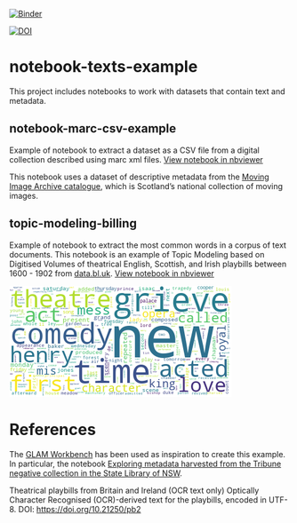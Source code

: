 [![Binder](https://mybinder.org/badge_logo.svg)](https://mybinder.org/v2/gh/hibernator11/notebook-texts-example/master)


[![DOI](https://zenodo.org/badge/252769662.svg)](https://zenodo.org/badge/latestdoi/252769662)



# notebook-texts-example
This project includes notebooks to work with datasets that contain text and metadata. 

## notebook-marc-csv-example
Example of notebook to extract a dataset as a CSV file from a digital collection described using marc xml files. [View notebook in nbviewer](https://nbviewer.jupyter.org/github/hibernator11/notebook-marc-csv-example/blob/master/Dataset-Extraction-Example.ipynb)

This notebook uses a dataset of descriptive metadata from the [Moving Image Archive catalogue](https://data.nls.uk/data/metadata-collections/moving-image-archive/), which is Scotland’s national collection of moving images.

## topic-modeling-billing
Example of notebook to extract the most common words in a corpus of text documents. This notebook is an example of Topic Modeling based on Digitised Volumes of theatrical English, Scottish, and Irish playbills between 1600 - 1902 from [data.bl.uk](data.bl.uk). [View notebook in nbviewer](https://nbviewer.jupyter.org/github/hibernator11/notebook-marc-csv-example/blob/master/topic-modeling-billing.ipynb)

![Topic modeling](images/topic-modeling.png)

# References
The [GLAM Workbench](https://glam-workbench.github.io/) has been used as inspiration to create this example. In particular, the notebook [Exploring metadata harvested from the Tribune negative collection in the State Library of NSW](https://nbviewer.jupyter.org/github/GLAM-Workbench/ozglam-data-records-of-resistance/blob/master/Exploring-Tribune-negatives-metadata.ipynb).


Theatrical playbills from Britain and Ireland (OCR text only)
Optically Character Recognised (OCR)-derived text for the playbills, encoded in UTF-8.
DOI: https://doi.org/10.21250/pb2

